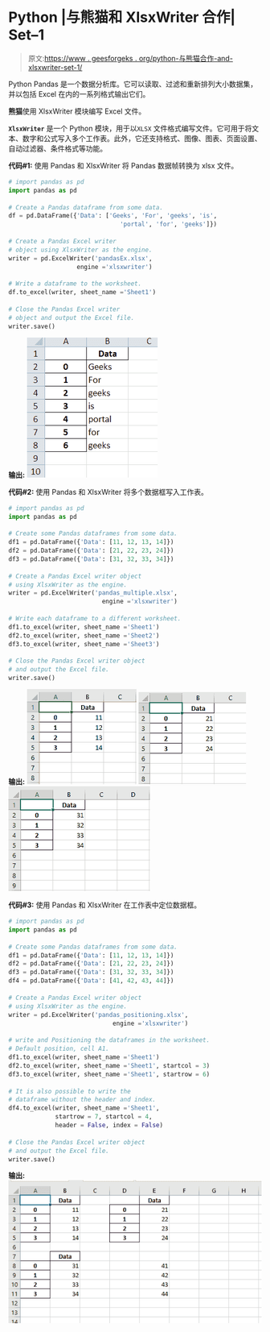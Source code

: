 # Python |与熊猫和 XlsxWriter 合作| Set–1

> 原文:[https://www . geesforgeks . org/python-与熊猫合作-and-xlsxwriter-set-1/](https://www.geeksforgeeks.org/python-working-with-pandas-and-xlsxwriter-set-1/)

Python Pandas 是一个数据分析库。它可以读取、过滤和重新排列大小数据集，并以包括 Excel 在内的一系列格式输出它们。

**熊猫**使用 XlsxWriter 模块编写 Excel 文件。

**`XlsxWriter`** 是一个 Python 模块，用于以`XLSX` 文件格式编写文件。它可用于将文本、数字和公式写入多个工作表。此外，它还支持格式、图像、图表、页面设置、自动过滤器、条件格式等功能。

**代码#1:** 使用 Pandas 和 XlsxWriter 将 Pandas 数据帧转换为 xlsx 文件。

```py
# import pandas as pd
import pandas as pd

# Create a Pandas dataframe from some data.
df = pd.DataFrame({'Data': ['Geeks', 'For', 'geeks', 'is',
                               'portal', 'for', 'geeks']})

# Create a Pandas Excel writer
# object using XlsxWriter as the engine.
writer = pd.ExcelWriter('pandasEx.xlsx', 
                   engine ='xlsxwriter')

# Write a dataframe to the worksheet.
df.to_excel(writer, sheet_name ='Sheet1')

# Close the Pandas Excel writer
# object and output the Excel file.
writer.save()
```

**输出:**
![](img/098715f5838423edbc5b7dc9c92055f3.png)

**代码#2:** 使用 Pandas 和 XlsxWriter 将多个数据框写入工作表。

```py
# import pandas as pd
import pandas as pd

# Create some Pandas dataframes from some data.
df1 = pd.DataFrame({'Data': [11, 12, 13, 14]})
df2 = pd.DataFrame({'Data': [21, 22, 23, 24]})
df3 = pd.DataFrame({'Data': [31, 32, 33, 34]})

# Create a Pandas Excel writer object 
# using XlsxWriter as the engine.
writer = pd.ExcelWriter('pandas_multiple.xlsx', 
                          engine ='xlsxwriter')

# Write each dataframe to a different worksheet.
df1.to_excel(writer, sheet_name ='Sheet1')
df2.to_excel(writer, sheet_name ='Sheet2')
df3.to_excel(writer, sheet_name ='Sheet3')

# Close the Pandas Excel writer object
# and output the Excel file.
writer.save()
```

**输出:**
![](img/b35f95bcb24b1f741de98192c76a88d2.png) ![](img/3bbb6f432980ecd0ca76b080900da6ae.png) ![](img/7b4322326abc4ba63cb53889bbb14d73.png)

**代码#3:** 使用 Pandas 和 XlsxWriter 在工作表中定位数据框。

```py
# import pandas as pd
import pandas as pd

# Create some Pandas dataframes from some data.
df1 = pd.DataFrame({'Data': [11, 12, 13, 14]})
df2 = pd.DataFrame({'Data': [21, 22, 23, 24]})
df3 = pd.DataFrame({'Data': [31, 32, 33, 34]})
df4 = pd.DataFrame({'Data': [41, 42, 43, 44]})

# Create a Pandas Excel writer object
# using XlsxWriter as the engine.
writer = pd.ExcelWriter('pandas_positioning.xlsx', 
                             engine ='xlsxwriter')

# write and Positioning the dataframes in the worksheet.
# Default position, cell A1.
df1.to_excel(writer, sheet_name ='Sheet1')  
df2.to_excel(writer, sheet_name ='Sheet1', startcol = 3)
df3.to_excel(writer, sheet_name ='Sheet1', startrow = 6)

# It is also possible to write the
# dataframe without the header and index.
df4.to_excel(writer, sheet_name ='Sheet1',
             startrow = 7, startcol = 4,
             header = False, index = False)

# Close the Pandas Excel writer object
# and output the Excel file.
writer.save()
```

**输出:**
![Output5](img/8d25de357f797711f117c98f0a507903.png)